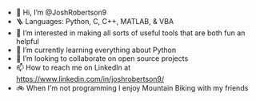 - 👋 Hi, I’m @JoshRobertson9
- 🪜 Languages: Python, C, C++, MATLAB, & VBA
- 👀 I’m interested in making all sorts of useful tools that are both fun an helpful
- 🌱 I’m currently learning everything about Python
- 💞️ I’m looking to collaborate on open source projects
- 📫 How to reach me on LinkedIn at https://www.linkedin.com/in/joshrobertson9/
- 🚲 When I'm not programming I enjoy Mountain Biking with my friends 

<!---
JoshRobertson9/JoshRobertson9 is a ✨ special ✨ repository because its `README.md` (this file) appears on your GitHub profile.
You can click the Preview link to take a look at your changes.
--->
